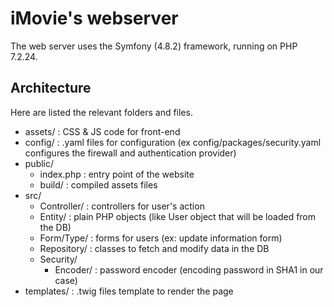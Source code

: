 # iMovie's webserver

The web server uses the Symfony (4.8.2) framework, running on PHP 7.2.24.

## Architecture

Here are listed the relevant folders and files.
- assets/ : CSS & JS code for front-end
- config/ : .yaml files for configuration (ex config/packages/security.yaml configures the firewall and authentication provider)
- public/ 
    - index.php : entry point of the website
    - build/ : compiled assets files
- src/
    - Controller/ : controllers for user's action 
    - Entity/ : plain PHP objects (like User object that will be loaded from the DB)
    - Form/Type/ : forms for users (ex: update information form)
    - Repository/ : classes to fetch and modify data in the DB
    - Security/
        - Encoder/ : password encoder (encoding password in SHA1 in our case)
- templates/ : .twig files template to render the page 
